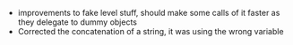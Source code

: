 - improvements to fake level stuff, should make some calls of it faster as they delegate to dummy objects
- Corrected the concatenation of a string, it was using the wrong variable